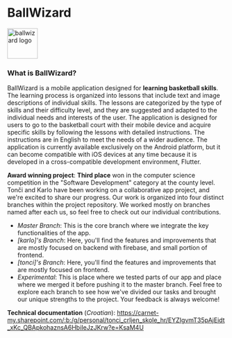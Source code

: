 # BallWizard
<img src="https://github.com/Ballwizard/ballwizard/assets/86228282/e3526de9-a880-476b-a5fb-5d71d815402c" alt="ballwizard logo" height="70"/>

### What is BallWizard?
BallWizard is a mobile application designed for **learning basketball skills**. The learning process is organized into lessons that include text and image descriptions of individual skills. The lessons are categorized by the type of skills and their difficulty level, and they are suggested and adapted to the individual needs and interests of the user. The application is designed for users to go to the basketball court with their mobile device and acquire specific skills by following the lessons with detailed instructions. The instructions are in English to meet the needs of a wider audience. The application is currently available exclusively on the Android platform, but it can become compatible with iOS devices at any time because it is developed in a cross-compatible development environment, Flutter.


**Award winning project**: **Third place** won in the computer science competition in the "Software Development" category at the county level.
Tonči and Karlo have been working on a collaborative app project, and we're excited to share our progress. Our work is organized into four distinct branches within the project repository. We worked mostly on branches named after each us, so feel free to check out our individual contributions.
- *Master Branch*: This is the core branch where we integrate the key functionalities of the app.
- *[karlo]'s Branch*: Here, you'll find the features and improvements that are mostly focused on backend with firebase, and small portion of frontend.
- *[tonci]'s Branch*: Here, you'll find the features and improvements that are mostly focused on frontend.
- *Experimental*: This is place where we tested parts of our app and place where we merged it before pushing it to the master branch.
Feel free to explore each branch to see how we've divided our tasks and brought our unique strengths to the project. Your feedback is always welcome!

**Technical documentation** (*Croatian*): https://carnet-my.sharepoint.com/:b:/g/personal/tonci_crljen_skole_hr/EYZIgvmT35pAjEidt_xKc_QBApkohaznsA6HbiIeJzJKrw?e=KsaM4U
